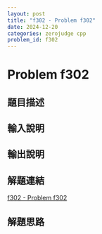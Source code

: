 ```yaml
---
layout: post
title: "f302 - Problem f302"
date: 2024-12-20
categories: zerojudge cpp
problem_id: f302
---
```


# Problem f302

## 題目描述



## 輸入說明



## 輸出說明



## 解題連結

[f302 - Problem f302](https://zerojudge.tw/ShowProblem?problemid=f302)

## 解題思路

